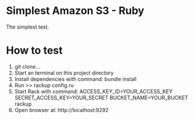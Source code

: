 # Simplest Amazon S3 - Ruby

The simplest test.

# How to test

  1. git clone...
  1. Start an terminal on this project directory
  1. Install dependencies with command: bundle install
  1. Run >> rackup config.ru
  1. Start Rack with command: ACCESS_KEY_ID=YOUR_ACCESS_KEY SECRET_ACCESS_KEY=YOUR_SECRET BUCKET_NAME=YOUR_BUCKET rackup
  1. Open browser at: http://localhost:9292